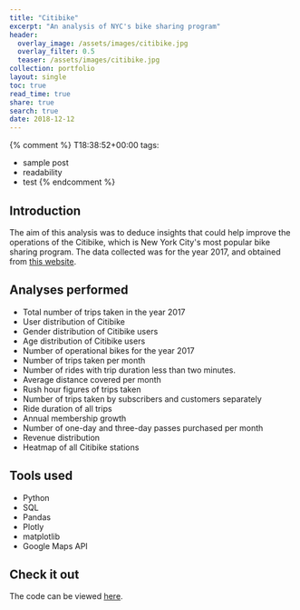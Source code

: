 ```yaml
---
title: "Citibike"
excerpt: "An analysis of NYC's bike sharing program"
header:
  overlay_image: /assets/images/citibike.jpg
  overlay_filter: 0.5
  teaser: /assets/images/citibike.jpg
collection: portfolio
layout: single
toc: true
read_time: true
share: true
search: true
date: 2018-12-12
---
```

{% comment %}
T18:38:52+00:00
tags: 
  - sample post
  - readability
  - test
{% endcomment %}

## Introduction
The aim of this analysis was to deduce insights that could help improve the operations of the Citibike, which is New York City's most popular bike sharing program. The data collected was for the year 2017, and obtained from [this website](https://www.citibikenyc.com/system-data).

## Analyses performed
* Total number of trips taken in the year 2017
* User distribution of Citibike
* Gender distribution of Citibike users
* Age distribution of Citibike users
* Number of operational bikes for the year 2017
* Number of trips taken per month
* Number of rides with trip duration less than two minutes.
* Average distance covered per month
* Rush hour figures of trips taken
* Number of trips taken by subscribers and customers separately
* Ride duration of all trips
* Annual membership growth
* Number of one-day and three-day passes purchased per month
* Revenue distribution
* Heatmap of all Citibike stations

## Tools used
* Python
* SQL
* Pandas
* Plotly
* matplotlib
* Google Maps API

## Check it out
The code can be viewed [here](https://github.com/falcon97/citibike).
